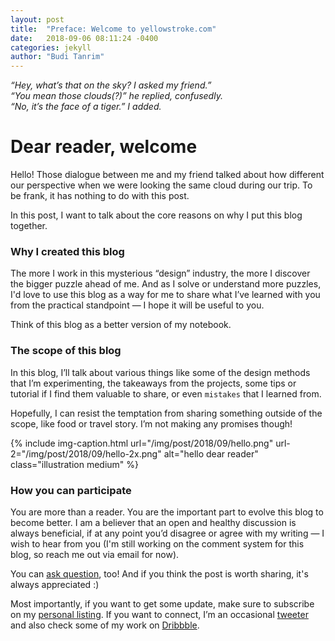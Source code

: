 ```yaml
---
layout: post
title:  "Preface: Welcome to yellowstroke.com"
date:   2018-09-06 08:11:24 -0400
categories: jekyll
author: "Budi Tanrim"
---
```

_“Hey, what’s that on the sky? I asked my friend.”_  
_“You mean those clouds(?)” he replied, confusedly._  
_“No, it’s the face of a tiger.”  I added._

# Dear reader, welcome
Hello! Those dialogue between me and my friend talked about how different our perspective when we were looking the same cloud during our trip. To be frank, it has nothing to do with this post.

In this post, I want to talk about the core reasons on why I put this blog together.

### Why I created this blog
The more I work in this mysterious “design” industry, the more I discover the bigger puzzle ahead of me. And as I solve or understand more puzzles, I'd love to use this blog as a way for me to share what I’ve learned with you from the practical standpoint — I hope it will be useful to you.

Think of this blog as a better version of my notebook.

### The scope of this blog
In this blog, I’ll talk about various things like some of the design methods that I’m experimenting, the takeaways from the projects, some tips or tutorial if I find them valuable to share, or even `mistakes` that I learned from. 
 
Hopefully, I can resist the temptation from sharing something outside of the scope, like food or travel story. I’m not making any promises though!

{% include img-caption.html 
url="/img/post/2018/09/hello.png" 
url-2="/img/post/2018/09/hello-2x.png" 
alt="hello dear reader" 
class="illustration medium" %}

### How you can participate
You are more than a reader. You are the important part to evolve this blog to become better. I am a believer that an open and healthy discussion is always beneficial, if at any point you’d disagree or agree with my writing — I wish to hear from you (I'm still working on the comment system for this blog, so reach me out via email for now).

You can [ask question][mail-ask], too! And if you think the post is worth sharing, it's always appreciated :)

Most importantly, if you want to get some update, make sure to subscribe on my [personal listing][mailchimp-budi].
If you want to connect, I’m an occasional [tweeter][twitter-budi] and also check some of my work on [Dribbble][dribbble].


[mail-ask]: mailto:buditanrim@gmail.com?subject=Question
[dribbble]: https://dribbble.com/buditanrim
[mailchimp-budi]: http://eepurl.com/cuGqAP
[twitter-budi]: https://twitter.com/buditanrim
